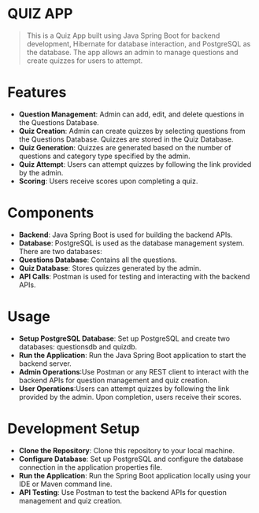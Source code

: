 # QUIZ APP

> This is a Quiz App built using Java Spring Boot for backend development, Hibernate for database interaction, and PostgreSQL as the database. The app allows an admin to manage questions and create quizzes for users to attempt.

# Features
- **Question Management**: Admin can add, edit, and delete questions in the Questions Database.
- **Quiz Creation**: Admin can create quizzes by selecting questions from the Questions Database. Quizzes are stored in the Quiz Database.
- **Quiz Generation**: Quizzes are generated based on the number of questions and category type specified by the admin.
- **Quiz Attempt**: Users can attempt quizzes by following the link provided by the admin.
- **Scoring**: Users receive scores upon completing a quiz.
  
# Components
- **Backend**: Java Spring Boot is used for building the backend APIs.
- **Database**: PostgreSQL is used as the database management system. There are two databases:
- **Questions Database**: Contains all the questions.
- **Quiz Database**: Stores quizzes generated by the admin.
- **API Calls**: Postman is used for testing and interacting with the backend APIs.
  
# Usage
- **Setup PostgreSQL Database**: Set up PostgreSQL and create two databases: questionsdb and quizdb.
- **Run the Application**: Run the Java Spring Boot application to start the backend server.
- **Admin Operations**:Use Postman or any REST client to interact with the backend APIs for question management and quiz creation.
- **User Operations**:Users can attempt quizzes by following the link provided by the admin. Upon completion, users receive their scores.
  
# Development Setup
- **Clone the Repository**: Clone this repository to your local machine.
- **Configure Database**: Set up PostgreSQL and configure the database connection in the application properties file.
- **Run the Application**: Run the Spring Boot application locally using your IDE or Maven command line.
- **API Testing**: Use Postman to test the backend APIs for question management and quiz creation.
